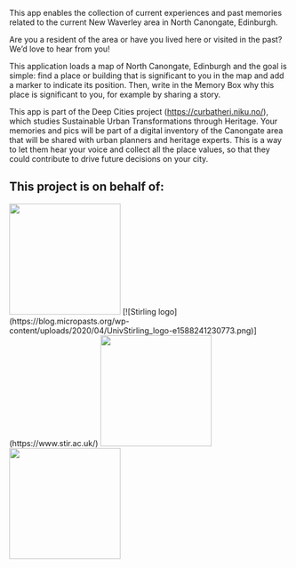 This app enables the collection of current experiences and past memories related to the current New Waverley area in North Canongate, Edinburgh.

Are you a resident of the area or have you lived here or visited in the past?
We’d love to hear from you!

This application loads a map of North Canongate, Edinburgh and the goal is simple: find a place or building that is significant to you in the map and add a marker to indicate its position.
Then, write in the Memory Box why this place is significant to you, for example by sharing a story.

This app is part of the Deep Cities project (https://curbatheri.niku.no/), which studies Sustainable Urban Transformations through Heritage. Your memories and pics will be part of a digital inventory of the Canongate area that will be shared with urban planners and heritage experts. This is a way to let them hear your voice and collect all the place values, so that they could contribute to drive future decisions on your city.

## This project is on behalf of:

<img src=https://curbatheri.niku.no/wp-content/uploads/2020/09/cropped-Logo-curbathri-liggende-1.png width="200">
[![Stirling logo] (https://blog.micropasts.org/wp-content/uploads/2020/04/UnivStirling_logo-e1588241230773.png)](https://www.stir.ac.uk/)
<img src=https://ec.europa.eu/info/sites/default/themes/europa/images/svg/logo/logo--en.svg width="200">
<img src=https://ahrc.ukri.org/ahrc/includes/themes/MasterSite/images/logo.png width="200">
